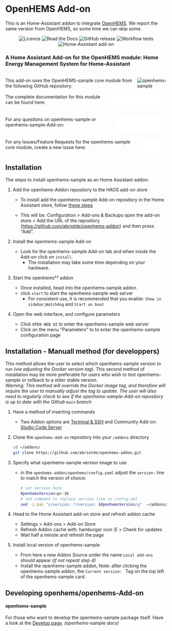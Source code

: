 <!-- markdown file presented on the main addon info tab -->

# OpenHEMS Add-on

This is an Home-Assistant addon to integrate <a href="https://github.com/abriotde/openhems-sample">OpenHEMS</a>. We report the same version from OpenHEMS, so some time we can skip some.

<div align="center">
  <p align="center">
    <a style="text-decoration:none" href="https://github.com/abriotde/openhems-addon/blob/main/LICENSE">
      <img alt="Licence" src="https://img.shields.io/github/license/abriotde/openhems-addon">
    </a>
    <a style="text-decoration:none" href="https://openhems.readthedocs.io/en/latest/">
      <img alt="Read the Docs" src="https://img.shields.io/readthedocs/openhems">
    </a>
    <a style="text-decoration:none" href="https://github.com/abriotde/openhems-addon/releases">
      <img alt="GitHub release" src="https://img.shields.io/github/v/release/abriotde/openhems-addon">
    </a>
    <a style="text-decoration:none" href="https://github.com/abriotde/openhems-addon/actions">
      <img alt="Workflow tests" src="https://img.shields.io/github/actions/workflow/status/abriotde/openhems-addon/publish_docker.yaml?branch=main">
    </a>
    <a style="text-decoration:none" href="https://github.com/abriotde/openhems-addon">
       <img src="https://img.shields.io/github/v/release/abriotde/openhems-addon" alt="Home-Assistant add-on">
    </a>
  </p>
</div>

### A Home Assistant Add-on for the OpenHEMS module: Home Energy Management System for Home-Assistant

</br>

<div style="display: flex;">
This add-on uses the OpenHEMS-sample core module from the following GitHub repository:
&nbsp; &nbsp;
<a style="text-decoration:none" href="https://github.com/abriotde/openhems-sample">
    <img src="https://raw.githubusercontent.com/abriotde/openhems-sample/master/docs/images/openhems-sample_button.svg" alt="openhems-sample">
</a>
</div>

</br>

<div style="display: flex;">
The complete documentation for this module can be found here:
&nbsp; &nbsp;
<a style="text-decoration:none" href="https://openhems.readthedocs.io/en/latest/">
    <img src="https://raw.githubusercontent.com/abriotde/openhems-sample/master/docs/images/Documentation_button.svg" alt="Documentation">
</a>
</div>

</br>

<div style="display: flex;">
For any questions on openhems-sample or openhems-sample-Add-on:
&nbsp; &nbsp;
<a style="text-decoration:none" href="https://community.home-assistant.io/t/openhems-sample-an-energy-management-for-home-assistant/338126">
    <img src="https://raw.githubusercontent.com/abriotde/openhems-sample/master/docs/images/Community_button.svg" alt="Community">
</a>
</div>

</br>

<div style="display: flex;">
For any Issues/Feature Requests for the openhems-sample core module, create a new issue here:
&nbsp; &nbsp;
<a style="text-decoration:none" href="https://github.com/abriotde/openhems-sample/issues">
    <img src="https://raw.githubusercontent.com/abriotde/openhems-sample/master/docs/images/Issues_button.svg" alt="Issues">
</a>
</div>

## Installation

The steps to install openhems-sample as an Home Assistant addon:

1) Add the openhems-Addon repository to the HAOS add-on store

    - To install add the openhems-sample Add-on repository in the Home Assistant store, follow [these steps](https://www.home-assistant.io/common-tasks/os/#installing-third-party-add-ons)

    - This will be: Configuration > Add-ons & Backups open the add-on store > Add the URL of the repository (https://github.com/abriotde/openhems-addon) and then press "Add".

2) Install the openhems-sample Add-on 
    - Look for the openhems-sample Add-on tab and when inside the Add-on click on `install`.
      - The installation may take some time depending on your hardware.

3) Start the openhems²² addon
    - Once installed, head into the openhems-sample addon
    - click `start` to start the openhems-sample web server
      -  For consistent use, it is recommended that you enable: `Show in sidebar`,`Watchdog` and `Start on boot `

4) Open the web interface, and configure parameters
    - Click `OPEN WEB UI` to enter the openhems-sample web server
    - Click on the menu "Parameters" to to enter the openhems-sample configuration page

## Installation - Manuall method (for developpers)
This method allows the user to select which openhems-sample version to run _(via adjusting the Docker version tag)_. This second method of installation may be more preferable for users who wish to test openhems-sample or rollback to a older stable version.   
_Warning: This method will override the Docker image tag, and therefore will require the user to manually adjust the tag to update. The user will also need to regularly check to see if the openhems-sample-Add-on repository is up to date with the Github `main` branch_

1) Have a method of inserting commands
    - Two Addon options are [Terminal & SSH](https://github.com/home-assistant/addons/tree/master/ssh) and Community Add-on: [Studio Code Server](https://github.com/hassio-addons/addon-vscode)

2) Clone the `openhems-Add-on` repository into your `/addons` directory 
    ```bash
    cd ~/addons/
    git clone https://github.com/abriotde/openhems-addon.git
    ```

3) Specify what openhems-sample version image to use
    - in the `openhems-addon/openhems/config.yaml` adjust the `version:` line to match the version of choice:
      ```bash
      # set version here 
      OpenhemsVersion=pr-16
      # sed command to replace version line in config.yml 
      sed -i.bak "s/version:.*/version: $OpenhemsVersion/g"  ~/addons/openhems-add-on/openhems-sample/config.yml
      ```
4) Head to the Home Assistant add-on store and refresh addon cache
    - Settings > Add-ons > Add-on Store
    - Refresh Addon cache with: hamburger icon ☰ > Check for updates
    - Wait half a minute and refresh the page 

5) Install local version of openhems-sample 
    - From here a new Addon Source under the name `Local add-ons` should appear _(if not repeat step 4)_
    - Install the openhems-sample addon, Note: after clicking the openhems-sample addon, the `Current version: ` Tag on the top left of the openhems-sample card.


## Developing openhems/openhems-Add-on

#### **openhems-sample**
For those who want to develop the openhems-sample package itself. Have a look at the [Develop page](https://openhems.readthedocs.io/en/latest/develop.html). _(openhems-sample docs)_ 

